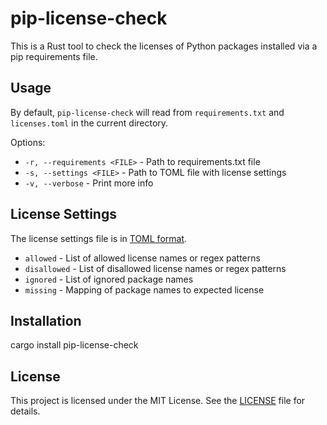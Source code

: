 # pip-license-check

This is a Rust tool to check the licenses of Python packages installed via a pip requirements file.

## Usage

By default, `pip-license-check` will read from `requirements.txt` and `licenses.toml` in the current directory.

Options:

- `-r, --requirements <FILE>` - Path to requirements.txt file
- `-s, --settings <FILE>` - Path to TOML file with license settings 
- `-v, --verbose` - Print more info

## License Settings

The license settings file is in [TOML format](https://github.com/toml-lang/toml).

- `allowed` - List of allowed license names or regex patterns
- `disallowed` - List of disallowed license names or regex patterns 
- `ignored` - List of ignored package names
- `missing` - Mapping of package names to expected license

## Installation

cargo install pip-license-check

## License

This project is licensed under the MIT License. See the [LICENSE](LICENSE) file for details.
